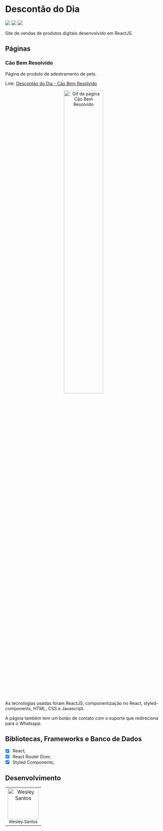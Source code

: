 # Descontão do Dia

<div style="display: inline-block">
  <img src="https://img.shields.io/github/license/wesleysantossts/descontaododia?color=brightgreen" />
  <img src="https://img.shields.io/github/last-commit/wesleysantossts/descontaododia.svg" />
  <img src="https://img.shields.io/github/repo-size/wesleysantossts/descontaododia?color=brightgreen" />
</div><br/>

Site de vendas de produtos digitais desenvolvido em ReactJS.

## Páginas

### Cão Bem Resolvido

Página de produto de adestramento de pets. 

Link: [Descontão do Dia - Cão Bem Resolvido](https://descontaododia.store/caobemresolvido?utm_source=Github)

<div align="center">
  <img src="./src/assets/img/CaoBemResolvido.gif" width="50%" height="auto" alt="Gif da página Cão Bem Resolvido"/>
</div>


As tecnologias usadas foram ReactJS, componentização no React, styled-components, HTML, CSS e Javascript.

A página também tem um botão de contato com o suporte que redireciona para o Whatsapp.

## Bibliotecas, Frameworks e Banco de Dados

- [x] React;
- [x] React Router Dom;
- [x] Styled Components;

## Desenvolvimento

<table>
  <tr>
    <td border="1px solid #ddd" align="center">
      <a href="https://github.com/wesleysantossts">
        <img src="https://avatars.githubusercontent.com/u/56703526?v=4" width="100px" alt="Wesley Santos"/>
        <br/>
        <sub>Wesley Santos</sub>
      </a>
    </td>
  </tr>
</table>